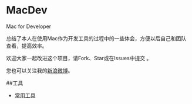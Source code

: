 # MacDev
Mac for Developer

总结了本人在使用Mac作为开发工具的过程中的一些体会，方便以后自己和团队查看，提高效率。

欢迎大家一起改进这个项目，请Fork、Star或在Issues中提交 。

您也可以关注我的[新浪微博](http://weibo.com/wangyangc)。 

##工具
- [常用工具](https://github.com/wangyangcc/MacDev/blob/master/apps.md)